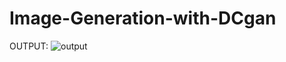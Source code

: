 # Image-Generation-with-DCgan
OUTPUT:
![output](https://user-images.githubusercontent.com/35759554/110300315-bd66c280-801c-11eb-9b70-0c1c426d50cf.png)
